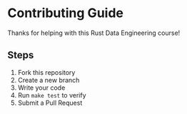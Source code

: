 # Contributing Guide

Thanks for helping with this Rust Data Engineering course!

## Steps

1. Fork this repository
2. Create a new branch
3. Write your code
4. Run `make test` to verify
5. Submit a Pull Request
